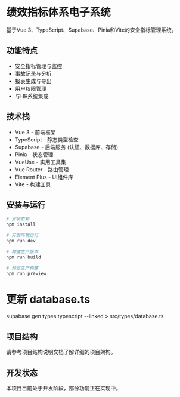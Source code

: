 # 绩效指标体系电子系统

基于Vue 3、TypeScript、Supabase、Pinia和Vite的安全指标管理系统。

## 功能特点

- 安全指标管理与监控
- 事故记录与分析
- 报表生成与导出
- 用户权限管理
- 与HR系统集成

## 技术栈

- Vue 3 - 前端框架
- TypeScript - 静态类型检查
- Supabase - 后端服务 (认证、数据库、存储)
- Pinia - 状态管理
- VueUse - 实用工具集
- Vue Router - 路由管理
- Element Plus - UI组件库
- Vite - 构建工具

## 安装与运行

```bash
# 安装依赖
npm install

# 开发环境运行
npm run dev

# 构建生产版本
npm run build

# 预览生产构建
npm run preview
```
# 更新 database.ts
supabase gen types typescript --linked > src/types/database.ts

## 项目结构

请参考项目结构说明文档了解详细的项目架构。

## 开发状态

本项目目前处于开发阶段，部分功能正在实现中。
